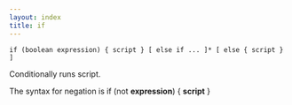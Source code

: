```yaml
---
layout: index
title: if
---
```


    if (boolean expression) { script } [ else if ... ]* [ else { script } ]

Conditionally runs script.

The syntax for negation is if (not **expression**) { **script** }
